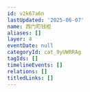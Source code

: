 ```yaml
---
id: v2k67a6n
lastUpdated: '2025-06-07'
name: 西门町钱柜
aliases: []
layer: 4
eventDate: null
categoryId: cat_9yUWRRAg
tagIds: []
timelineEvents: []
relations: []
titledLinks: []
---
```


